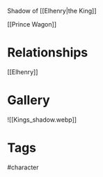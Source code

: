 Shadow of [[Elhenry|the King]]

[[Prince Wagon]]

# Relationships
[[Elhenry]]

# Gallery
![[Kings_shadow.webp]]

# Tags
#character 
